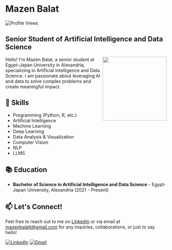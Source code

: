 # Mazen Balat

![Profile Views](https://komarev.com/ghpvc/?username=your-github-username&color=blue)

## Senior Student of Artificial Intelligence and Data Science

<img align="right" width=200px height=200px src="https://media.giphy.com/media/SWoSkN6DxTszqIKEqv/giphy.gif">

Hello! I'm Mazen Balat, a senior student at Egypt-Japan University in Alexandria, specializing in Artificial Intelligence and Data Science. I am passionate about leveraging AI and data to solve complex problems and create meaningful impact.

## 🔧 Skills

- Programming (Python, R, etc.)
- Artificial Intelligence
- Machine Learning
- Deep Learning
- Data Analysis & Visualization
- Computer Vision
- NLP
- LLMS

## 📚 Education

- **Bachelor of Science in Artificial Intelligence and Data Science** - Egypt-Japan University, Alexandria (2021 - Present)

## 📫 Let's Connect!

Feel free to reach out to me on [LinkedIn](https://www.linkedin.com/in/mazen-mahmoud-381674232/) or via email at mazenbalatt@gmail.com for any inquiries, collaborations, or just to say hello!

[![LinkedIn](https://img.shields.io/badge/LinkedIn-0077B5?style=for-the-badge&logo=linkedin&logoColor=white)](https://www.linkedin.com/in/mazen-mahmoud-381674232/)
[![Gmail](https://img.shields.io/badge/Gmail-D14836?style=for-the-badge&logo=gmail&logoColor=white)](mailto:mazenbalatt@gmail.com)
